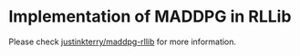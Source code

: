 # Implementation of MADDPG in RLLib

Please check [justinkterry/maddpg-rllib](https://github.com/wsjeon/justinkterry-rllib) for more information. 

